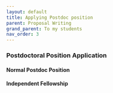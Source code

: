 ```yaml
---
layout: default
title: Applying Postdoc position
parent: Proposal Writing
grand_parent: To my students
nav_order: 3
---
```


### Postdoctoral Position Application

#### Normal Postdoc Position

#### Independent Fellowship
